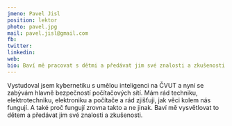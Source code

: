 ```yaml
---
jmeno: Pavel Jisl
position: lektor
photo: pavel.jpg
mail: pavel.jisl@gmail.com
fb: 
twitter: 
linkedin: 
web: 
bio: Baví mě pracovat s dětmi a předávat jim své znalosti a zkušenosti.
---
```

Vystudoval jsem kybernetiku s umělou inteligenci na ČVUT a nyní se zabývám hlavně bezpečností počítačových sítí. Mám rád techniku, elektrotechniku, elektroniku a počítače a rád zjišťuji, jak věci kolem nás fungují. A také proč fungují zrovna takto a ne jinak. Baví mě vysvětlovat to dětem a předávat jim své znalosti a zkušenosti.
